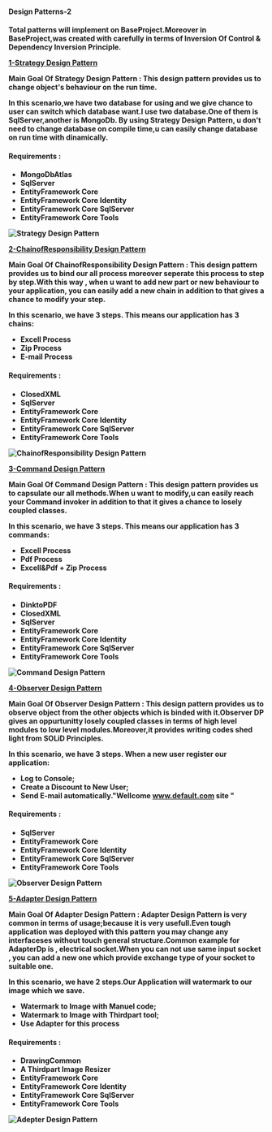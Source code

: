 <h4>Design Patterns-2<h4>
<p>Total patterns will implement on BaseProject.Moreover in BaseProject,was created with carefully in terms of Inversion Of Control & Dependency Inversion Principle.</p>

[1-Strategy Design Pattern](https://github.com/Hasanaltan-cpu/DesignPatterns-2/tree/master/WebApp.StrategyDP)
<p>Main Goal Of Strategy Design Pattern : This design pattern provides us to change object's behaviour on the run time.</p>
<p>In this scenario,we have two database for using and we give chance to user can switch which database want.I use two database.One of them is SqlServer,another is MongoDb.
By using Strategy Design Pattern, u don't need to change database on compile time,u can easily change database on run time with dinamically.</p>

<h4>Requirements :<h4>

*  MongoDbAtlas
* SqlServer
* EntityFramework Core
* EntityFramework Core Identity
* EntityFramework Core SqlServer
* EntityFramework Core Tools


![Strategy Design Pattern](https://gblobscdn.gitbook.com/assets%2F-MdCvvJ7c76YPOoGbwQJ%2F-MdCvxyNdNtReLgrZiiF%2F-MdCy5uFmcL6lHU4nwPu%2FStrategyDp1.PNG?alt=media&token=ca661ff3-301e-4804-835b-f1efec54041e)

  
  [2-ChainofResponsibility Design Pattern](https://github.com/Hasanaltan-cpu/DesignPatterns-2/tree/master/WebApp.ChainOfResponsibilityDP)

  <p>Main Goal Of ChainofResponsibility Design Pattern : This design pattern provides us to bind our all process moreover seperate this process to step by step.With this way , when u want to add new part or new behaviour to your application, you can easily add a new chain in addition to that gives a chance to modify your step.</p>
  <p>In this scenario, we have 3 steps. This means our application has 3 chains:
     </p>
  
 * Excell Process
 * Zip Process
 * E-mail Process
  
  
  <h4>Requirements :<h4>
    
 * ClosedXML
 * SqlServer
 * EntityFramework Core
 * EntityFramework Core Identity
 * EntityFramework Core SqlServer
 * EntityFramework Core Tools

  
  ![ChainofResponsibility Design Pattern](https://gblobscdn.gitbook.com/assets%2F-MdCvvJ7c76YPOoGbwQJ%2F-MdGUyZYySU0MfEhGCg3%2F-MdGV5FSNPnGxwg31l-D%2FCOR.Dp.Schema.PNG?alt=media&token=73f46548-6304-4a3e-a339-2e8f5c2092ab)
  
  
  [3-Command Design Pattern](https://github.com/Hasanaltan-cpu/DesignPatterns-2/tree/master/WebApp.CommandDP)

  <p>Main Goal Of Command Design Pattern : This design pattern provides us to capsulate our all methods.When u want to modify,u can easily reach your Command invoker in addition to that it gives a chance to losely coupled classes.</p>
  <p>In this scenario, we have 3 steps. This means our application has 3 commands:
     </p>
  
 * Excell Process
 * Pdf Process
 * Excell&Pdf + Zip Process
  
  
  <h4>Requirements :<h4>
  
 * DinktoPDF
 * ClosedXML
 * SqlServer
 * EntityFramework Core
 * EntityFramework Core Identity
 * EntityFramework Core SqlServer
 * EntityFramework Core Tools

  
  ![Command Design Pattern](https://gblobscdn.gitbook.com/assets%2F-MdCvvJ7c76YPOoGbwQJ%2F-MdNPhRhsfmk9Noqf4hC%2F-MdNPjWipmivqNR0034U%2FCommandDp.PNG?alt=media&token=f60f3bbe-6764-43d1-a1c4-1b6ec909b8ae)
  
  [4-Observer Design Pattern](https://github.com/Hasanaltan-cpu/DesignPatterns-2/tree/master/WebApp.ObserverDP)

  <p>Main Goal Of Observer Design Pattern : This design pattern provides us to observe object from the other objects which is binded with it.Observer DP gives an oppurtunitty losely coupled classes in terms of high level modules to low level modules.Moreover,it provides writing codes shed light from SOLiD Principles.</p>
  <p>In this scenario, we have 3 steps. When a new user register our application:
     </p>
  
 * Log to Console;
 * Create a Discount to New User;
 * Send E-mail automatically."Wellcome www.default.com site "
  
  
  <h4>Requirements :<h4>
  
 * SqlServer
 * EntityFramework Core
 * EntityFramework Core Identity
 * EntityFramework Core SqlServer
 * EntityFramework Core Tools

    
  
  ![Observer Design Pattern](https://gblobscdn.gitbook.com/assets%2F-MdCvvJ7c76YPOoGbwQJ%2F-MdSBpww9XS3ORi3wR1C%2F-MdSD2Eq8liRzsbDxqTc%2FObserverDP.PNG?alt=media&token=3be50b2a-61d5-4bc6-b43c-8c94419d3be0)
    
    
[5-Adapter Design Pattern](https://github.com/Hasanaltan-cpu/DesignPatterns-2/tree/master/WebApp.AdapterDP)

  <p>Main Goal Of Adapter Design Pattern : Adapter Design Pattern is very common in terms of usage;because it is very usefull.Even tough application was deployed with this pattern you may change any interfaceses without touch general structure.Common example for AdapterDp is , electrical socket.When you can not use same input socket , you can add a new one which provide exchange type of your socket to suitable one.</p>
  <p>In this scenario, we have 2 steps.Our Application will watermark to our image which we save.
     </p>
  
 * Watermark to Image with Manuel code;
 * Watermark to Image with Thirdpart tool;
 * Use Adapter for this process
  
  
  <h4>Requirements :<h4>
  
 * DrawingCommon
 * A Thirdpart Image Resizer
 * EntityFramework Core
 * EntityFramework Core Identity
 * EntityFramework Core SqlServer
 * EntityFramework Core Tools

  
  ![Adepter Design Pattern](https://gblobscdn.gitbook.com/assets%2F-MdCvvJ7c76YPOoGbwQJ%2F-MdaliedXqpaP028Q787%2F-MdaltU1KCkUjdvjT43W%2FAdapterDpSchema.png?alt=media&token=19bc9cd6-7ba1-4adf-8311-f3a50fdb5096)
   

